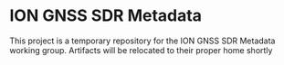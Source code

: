 ION GNSS SDR Metadata
========
This project is a temporary repository for the ION GNSS SDR Metadata working group.  Artifacts will be relocated to their proper home shortly
